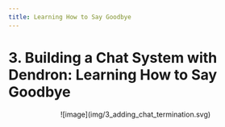 ```yaml
---
title: Learning How to Say Goodbye
---
```



# 3. Building a Chat System with Dendron: Learning How to Say Goodbye

<center>
<markdown figure>
![image](img/3_adding_chat_termination.svg)
</figure>
</center>


